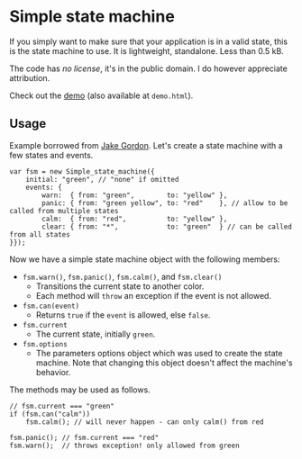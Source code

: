 Simple state machine
====================

If you simply want to make sure that your application is in a valid state, this is the state machine to use.
It is lightweight, standalone. Less than 0.5 kB.

The code has *no license*, it's in the public domain. I do however appreciate attribution.

Check out the [demo](http://wlff.se/simple-state-machine/) (also available at `demo.html`).


Usage
-----

Example borrowed from [Jake Gordon](https://github.com/jakesgordon/javascript-state-machine). Let's create a state machine with a few states and events.

	var fsm = new Simple_state_machine({
		initial: "green", // "none" if omitted
		events: {
			warn:  { from: "green",        to: "yellow" },
			panic: { from: "green yellow", to: "red"    }, // allow to be called from multiple states
			calm:  { from: "red",          to: "yellow" },
			clear: { from: "*",            to: "green"  } // can be called from all states
	}});

Now we have a simple state machine object with the following members:

* `fsm.warn()`, `fsm.panic()`, `fsm.calm()`, and `fsm.clear()`
  - Transitions the current state to another color.
  - Each method will `throw` an exception if the event is not allowed.
* `fsm.can(event)`
  - Returns `true` if the `event` is allowed, else `false`.
* `fsm.current`
  - The current state, initially `green`.
* `fsm.options`
  - The parameters options object which was used to create the state machine. Note that changing this object doesn't affect the machine's behavior.

The methods may be used as follows.

	// fsm.current === "green"
	if (fsm.can("calm"))
		fsm.calm(); // will never happen - can only calm() from red

	fsm.panic(); // fsm.current === "red"
	fsm.warn();  // throws exception! only allowed from green
